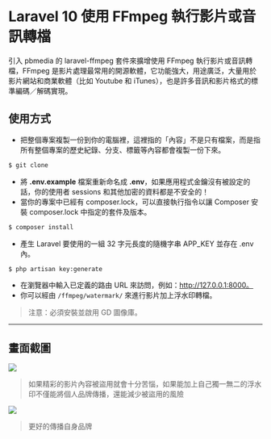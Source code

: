 # Laravel 10 使用 FFmpeg 執行影片或音訊轉檔

引入 pbmedia 的 laravel-ffmpeg 套件來擴增使用 FFmpeg 執行影片或音訊轉檔，FFmpeg 是影片處理最常用的開源軟體，它功能強大，用途廣泛，大量用於影片網站和商業軟體（比如 Youtube 和 iTunes），也是許多音訊和影片格式的標準編碼／解碼實現。

## 使用方式
- 把整個專案複製一份到你的電腦裡，這裡指的「內容」不是只有檔案，而是指所有整個專案的歷史紀錄、分支、標籤等內容都會複製一份下來。
```sh
$ git clone
```
- 將 __.env.example__ 檔案重新命名成 __.env__，如果應用程式金鑰沒有被設定的話，你的使用者 sessions 和其他加密的資料都是不安全的！
- 當你的專案中已經有 composer.lock，可以直接執行指令以讓 Composer 安裝 composer.lock 中指定的套件及版本。
```sh
$ composer install
```
- 產生 Laravel 要使用的一組 32 字元長度的隨機字串 APP_KEY 並存在 .env 內。
```sh
$ php artisan key:generate
```
- 在瀏覽器中輸入已定義的路由 URL 來訪問，例如：http://127.0.0.1:8000。
- 你可以經由 `/ffmpeg/watermark/` 來進行影片加上浮水印轉檔。
> 注意：必須安裝並啟用 GD 圖像庫。

----

## 畫面截圖
![](https://i.imgur.com/M5vNlo6.png)
> 如果精彩的影片內容被盜用就會十分苦惱，如果能加上自己獨一無二的浮水印不僅能將個人品牌傳播，還能減少被盜用的風險

![](https://i.imgur.com/oOUqmbC.png)
> 更好的傳播自身品牌
